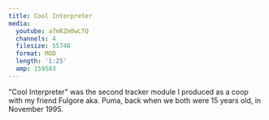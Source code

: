 ```yaml
---
title: Cool Interpreter
media:
  youtube: a7mRZm0wLTQ
  channels: 4
  filesize: 55748
  format: MOD
  length: '1:25'
  amp: 159583
---
```


"Cool Interpreter" was the second tracker module I produced as a coop with my
friend Fulgore aka. Puma, back when we both were 15 years old, in November 1995.

